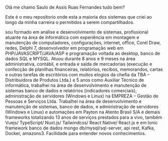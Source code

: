 Olá me chamo Saulo de Assis Ruas Fernandes tudo bem?

Este é o meu repositorio onde esta a maioria dos sistemas que criei ao longo da minha carreira o permitidos a serem compartilhados.

sou formado em análise e desenvolvimento de sistemas, 
profissional atuante na área de informática com experiência em montagem e manutenção de
computadores, configurações, internet, office, Corel Draw, redes, Delphi 7, desenvolvedor em
programação web em PHP/JAVASCRIPT/JAVA/ASP e programação voltada ao desktop,
banco de dados SQL e MYSQL. Atuou durante 8 anos e 9 meses na área administrativa,
contábil, e entrada e saída de mercadorias (execução e confecção de planilhas financeiras,
relatórios, recibos, memorandos, cartas e outras tarefas de escritórios com muitos elogios da
chefia da TBA – Distribuidora de Produtos Ltda.) e 5 anos como Auxiliar Técnico de
informática, trabalhei na área de desenvolvimento e manutenção de sistemas banco de dados e
relatórios (indicadores comerciais), administração de servidores (Windows e Linux) na
EMPREZA – Gestão de Pessoas e Serviços Ltda. Trabalhei na área de desenvolvimento e
manutenção de sistemas, banco de dados, e administração de servidores (Windows e Linux) e
automações em Payton na Atento Brasil S/A e demais frameworks totalizando 13 anos de
serviços prestados para a vivo, também Vuejs/ TypeScript/ Nuxt.js/ Tailwindcss/ React Native/
React.js e em Ionic framework banco de dados mongo db/mysql/sql-server, api rest, Kafka,
Docker, amazons3. Facilidade para entender novos conhecimentos.

